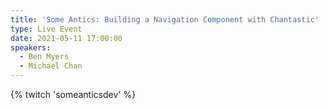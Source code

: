 ```yaml
---
title: 'Some Antics: Building a Navigation Component with Chantastic'
type: Live Event
date: 2021-05-11 17:00:00
speakers:
  - Ben Myers
  - Michael Chan
---
```


{% twitch 'someanticsdev' %}
